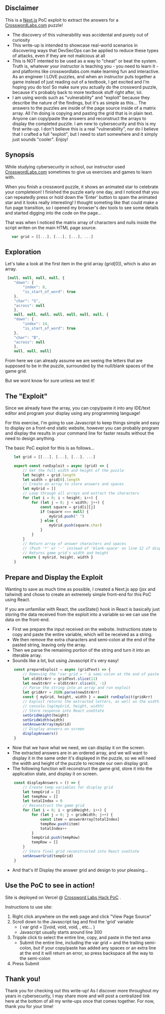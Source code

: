 ## Disclaimer

This is a [Next.js](https://nextjs.org) PoC exploit to extract the answers for a [CrosswordLabs.com](https://crosswordlabs.com) puzzle!

- The discovery of this vulnerability was accidental and purely out of curiosity
- This write-up is intended to showcase real-world scenarios in discovering ways that DevSecOps can be applied to reduce these types of attacks, even if they are not malicious at all
- This is NOT intented to be used as a way to "cheat" or beat the system.  Truth is, whatever your instructor is teaching you - you need to learn it - and platforms like crosswordlabs.com make learning fun and interactive.  As an engineer I LOVE puzzles, and when an instructor puts together a game instead of just reading out of a textbook, I get excited and I'm hoping you do too!  So make sure you actually do the crossword puzzle, because it's probably back to more textbook stuff right after, lol.
- I am using words such as "vulnerability" and "exploit" because they describe the nature of the findings, but it's as simple as this... The answers to the puzzles are inside of the page source inside of a matrix array.  All I'm doing is copying and pasting the grid that is in plain text.  Anyone can copy/paste the answers and reconstruct the arrays to display the completed puzzle.  I am new to cybersecurity and this is my first write-up.  I don't believe this is a real "vulnerability", nor do I believe that I crafted a full "exploit", but I need to start somewhere and it simply just sounds "cooler".  Enjoy!

## Synopsis

While studying cybersecurity in school, our instructor used [CrosswordLabs.com](https://crosswordlabs.com) sometimes to give us exercises and games to learn with.

When you finish a crossword puzzle, it shows an animated star to celebrate your completeion!  I finished the puzzle early one day, and I noticed that you can repeatedly press or hold down the 'Enter' button to spam the animated star and it looks really interesting!  I thought someting like that could make a fun page transition, so I opened my browser's dev tools to see some details and started digging into the code on the page...

That was when I noticed the matrix array of characters and nulls inside the script writen on the main HTML page source.

```javascript
   var grid = [[...], [...], [...], ...]
```
## Exploration

Let's take a look at the first item in the grid array (grid[0]), which is also an array.

```javascript
 [null, null, null, null, {
    "down": {
        "index": 8, 
        "is_start_of_word": true
    }, 
    "char": "S", 
    "across": null
    },
    null, null, null, null, null, null, null, {
    "down": {
        "index": 14, 
        "is_start_of_word": true
    }, 
    "char": "B", 
    "across": null
    },
    null, null, null]
```
From here we can already assume we are seeing the letters that are supposed to be in the puzzle, surrounded by the null/blank spaces of the game grid.

But we wont know for sure unless we test it!

## The "Exploit"

Since we already have the array, you can copy/paste it into any IDE/text editor and program your display using any programming language!

For this exercise, I'm going to use Javascript to keep things simple and easy to display on a front-end static website, however you can probably program and display the results in your command line for faster results without the need to design anything.  

The basic PoC exploit for this is as follows...

```javascript 
    let grid = [[...], [...], [...], ...]

    export const runExploit = async (grid) => {
        // Get the full width and height of the puzzle
        let height = grid.length
        let width = grid[0].length
        // Create an array to store answers and spaces
        let myGrid = []
        // Loop through all arrays and extract the characters
        for (let i = 0; i < height; i++) {
            for (let j = 0; j < width; j++) {
                const square = grid[i][j]
                if (square === null) {
                    myGrid.push(" ")
                } else {
                    myGrid.push(square.char)
                }
            }
        }
        // Return array of answer characters and spaces 
        // (Push '*' or '-' instead of 'blank-space' on line 12 if displaying in CLI)
        // Returns game grid's width and height
        return { myGrid, height, width }
    }
``` 

## Prepare and Display the Exploit

Wanting to save as much time as possible, I created a Next.js app (jsx and tailwind) and chose to create an extremely simple front-end for this PoC using React.

If you are unfamiliar with React, the useState() hook in React is basically just storing the data received from the exploit into a variable so we can use the data on the front-end.

- First we prepare the input received on the website.  Instructions state to copy and paste the entire variable, which will be received as a string.  
- We then remove the extra characters and semi-colon at the end of the pasted string, leaving only the array.
- Then we parse the remaining portion of the string and turn it into an itterable array.
- Sounds like a lot, but using Javascript it's very easy!

```javascript
    const prepareExploit = async (gridText) => {
        // Removing the "var grid = " & semi-colon at the end of paste
        let oldStrArr = gridText.slice(11)
        let newStrArr = oldStrArr.slice(0, -1)
        // Parse the string into an array and run exploit
        let gridArr = JSON.parse(newStrArr)
        const { myGrid, height, width } = await runExploit(gridArr)
        // Exploit returns the extracted letters, as well as the width and height of puzzle
        // console.log(myGrid, height, width)
        // Store response into React useState 
        setGridHeight(height)
        setGridWidth(width)
        setAnswerArray(myGrid)
        // Display answers on screen
        displayAnswers()
    }
```
- Now that we have what we need, we can display it on the screen.
- The extracted answers are in an ordered array, and we will want to display it in the same order it's displayed in the puzzle, so we will need the width and height of the puzzle to recreate our own display grid.
- The following function will reconstruct the game grid, store it into the application state, and display it on screen.

```javascript
    const displayAnswers = () => {
        // Create temp variables for display grid
        let tempGrid = []
        let tempRow = []
        let totalIndex = 0
        // Reconstruct the game grid
        for (let i = 0; i < gridHeight; i++) {
            for (let j = 0; j < gridWidth; j++) {
                const item = answerArray[totalIndex]
                tempRow.push(item)
                totalIndex++
            }
            tempGrid.push(tempRow)
            tempRow = []
        }
        // Store final grid reconstructed into React useState
        setAnswerGrid(tempGrid)
    }

```
- And that's it!  Display the answer grid and design to your pleasing...

## Use the PoC to see in action!

Site is deployed on Vercel @ [Crossword Labs Hack PoC](http://localhost:3000) .

Instructions to use site: 
1. Right click anywhere on the web page and click "View Page Source"
2. Scroll down to the Javascript tag and find the 'grid' variable 
    - ( var grid = [[void, void, void, , etc... )
    - Javascript usually starts around line 300
3. Tripple click to select the entire line, copy, and paste in the text area
    - Submit the entire line, including the var grid = and the trailing semi-colon, but if your copy/paste has added any spaces or an extra line at the end it will return an error, so press backspace all the way to the semi-colon
4. Press Submit

## Thank you!

Thank you for checking out this write-up!  As I discover more throughout my years in cybersecurity, I may share more and will post a centralized link here at the bottom of all my write-ups once that comes together.  For now, thank you for your time!
